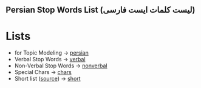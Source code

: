 Persian Stop Words List (لیست کلمات ایست فارسی)
----------------------------------------------

# Lists

- for Topic Modeling -> [persian](persian)
- Verbal Stop Words -> [verbal](verbal)
- Non-Verbal Stop Words -> [nonverbal](nonverbal)
- Special Chars -> [chars](chars)
- Short list ([source](http://www.ranks.nl/stopwords/persian)) -> [short](short)
